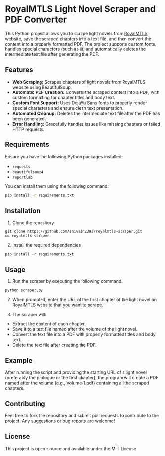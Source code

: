 # RoyalMTLS Light Novel Scraper and PDF Converter

This Python project allows you to scrape light novels from [RoyalMTLS](https://royalmtls.com/) website, save the scraped chapters into a text file, and then convert the content into a properly formatted PDF. The project supports custom fonts, handles special characters (such as `ō`), and automatically deletes the intermediate text file after generating the PDF.

## Features

- **Web Scraping:** Scrapes chapters of light novels from RoyalMTLS website using BeautifulSoup.
- **Automatic PDF Creation:** Converts the scraped content into a PDF, with custom formatting for chapter titles and body text.
- **Custom Font Support:** Uses DejaVu Sans fonts to properly render special characters and ensure clean text presentation.
- **Automated Cleanup:** Deletes the intermediate text file after the PDF has been generated.
- **Error Handling:** Gracefully handles issues like missing chapters or failed HTTP requests.

## Requirements

Ensure you have the following Python packages installed:

- `requests`
- `beautifulsoup4`
- `reportlab`

You can install them using the following command:

```bash
pip install -r requirements.txt
```

## Installation

1. Clone the repository

```
git clone https://github.com/shivain2393/royalmtls-scraper.git
cd royalmtls-scraper
```

2. Install the required dependencies

```
pip install -r requirements.txt
```

## Usage

1. Run the scraper by executing the following command.

```
python scraper.py
```

2. When prompted, enter the URL of the first chapter of the light novel on RoyalMTLS website that you want to scrape.

3. The scraper will:
- Extract the content of each chapter.
- Save it to a text file named after the volume of the light novel.
- Convert the text file into a PDF with properly formatted titles and body text.
- Delete the text file after creating the PDF.

##  Example

After running the script and providing the starting URL of a light novel (preferably the prologue or the first chapter), the program will create a PDF named after the volume (e.g., Volume-1.pdf) containing all the scraped chapters.

## Contributing

Feel free to fork the repository and submit pull requests to contribute to the project. Any suggestions or bug reports are welcome!

## License

This project is open-source and available under the MIT License.